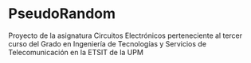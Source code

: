 # PseudoRandom
Proyecto de la asignatura Circuitos Electrónicos perteneciente al tercer curso del Grado en Ingeniería de Tecnologías y Servicios de Telecomunicación en la ETSIT de la UPM
